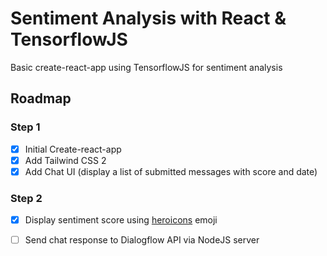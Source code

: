 # Sentiment Analysis with React & TensorflowJS
Basic create-react-app using TensorflowJS for sentiment analysis

## Roadmap 
### Step 1
- [x] Initial Create-react-app
- [x] Add Tailwind CSS 2
- [x] Add Chat UI (display a list of submitted messages with score and date)

### Step 2
- [x] Display sentiment score using [heroicons](www.heroicons.com) emoji
- [ ] Send chat response to Dialogflow API via NodeJS server

